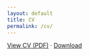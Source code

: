 ```yaml
---
layout: default
title: CV
permalink: /cv/
---
```


<p>
  <a href="{{ "/cv-src/akylas-cv.pdf" | relative_url }}">View CV (PDF)</a>
  ·
  <a href="{{ "/cv-src/akylas-cv.pdf" | relative_url }}" download>Download</a>
</p>
